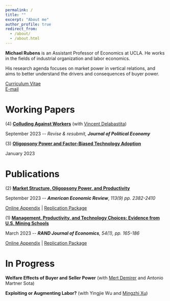 ```yaml
---
permalink: /
title: ""
excerpt: "About me"
author_profile: true
redirect_from: 
  - /about/
  - /about.html
---
```

**Michael Rubens** is an Assistant Professor of Economics at UCLA. He works in the fields of industrial organization and labor economics. 

His research agenda focuses on market power in vertical relations, and aims to better understand the drivers and consequences of buyer power. 

[Curriculum Vitae](/files/cv_michaelrubens.pdf)  
[E-mail](mailto:rubens@econ.ucla.edu)

Working Papers
======

(4) **[Colluding Against Workers](/files/delabastita_rubens_sept2023.pdf)**  (with [Vincent Delabastita](https://sites.google.com/view/vincentdelabastita/home))

September 2023  --  _Revise & resubmit, **Journal of Political Economy**_

(3) **[Oligopsony Power and Factor-Biased Technology Adoption](/files/Techadoption_paper.pdf)**

January 2023   


Publications
======

(2) **[Market Structure, Oligopsony Power, and Productivity](/files/AER_2021_0383_main.pdf)**

September 2023  --  _**American Economic Review**_, _113(9) pp. 2382-2410_

[Online Appendix](/files/AER_2021_0383_appendix.pdf)   |   [Replication Package](https://www.openicpsr.org/openicpsr/project/186041/version/V1/view) 


(1) **[Management, Productivity, and Technology Choices: Evidence from U.S. Mining Schools](https://onlinelibrary.wiley.com/doi/10.1111/1756-2171.12434)**

March 2023 -- _**RAND Journal of Economics**, 54(1), pp. 165-186_

[Online Appendix](/files/mining_schools_online_appendix.pdf) | [Replication Package](https://github.com/michaelrubens/miningschools)



In Progress
======

**Welfare Effects of Buyer and Seller Power** (with [Mert Demirer](https://www.mertdemirer.com/) and Antonio Martner Sota)

**Exploiting or Augmenting Labor?** (with Yingjie Wu and [Mingzhi Xu](https://www.mingzhixu.com/))
